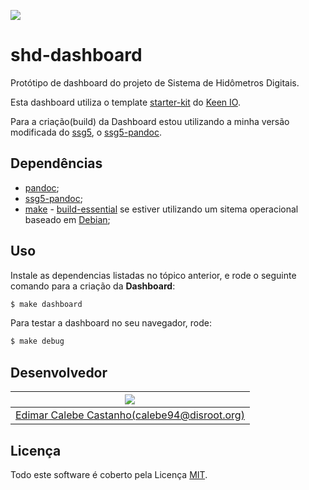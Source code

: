 ![](https://gitlab.com/projeto-leitor-hidrometro/shd-dashboard/badges/main/pipeline.svg)

# shd-dashboard

Protótipo de dashboard do projeto de Sistema de Hidômetros Digitais.

Esta dashboard utiliza o template [starter-kit] do [Keen IO].

Para a criação(build) da Dashboard estou utilizando a minha versão modificada do [ssg5], o [ssg5-pandoc].

## Dependências

* [pandoc];
* [ssg5-pandoc];
* [make] - [build-essential] se estiver utilizando um sitema operacional baseado em [Debian];

## Uso

Instale as dependencias listadas no tópico anterior, e rode o seguinte comando para a criação da **Dashboard**:

```sh
$ make dashboard
```

Para testar a dashboard no seu navegador, rode:

```sh
$ make debug
```

## Desenvolvedor

| ![](https://assets.gitlab-static.net/uploads/-/system/user/avatar/2382314/avatar.png?width=200) |
|:------:|
| [Edimar Calebe Castanho(calebe94@disroot.org)](https://gitlab.com/Calebe94) |

## Licença

Todo este software é coberto pela Licença [MIT](https://mit-license.org/).

[Keen IO]: http://keen.github.io/dashboards/
[starter-kit]: https://github.com/keen/dashboards/tree/master/examples/starter-kit
[ssg5]: https://www.romanzolotarev.com/ssg.html
[ssg5-pandoc]: https://gitlab.com/Calebe94/ssg5-pandoc
[pandoc]: https://pandoc.org
[make]: https://www.gnu.org/software/make/
[build-essential]: https://packages.debian.org/bullseye/build-essential
[Debian]: https://debian.org
